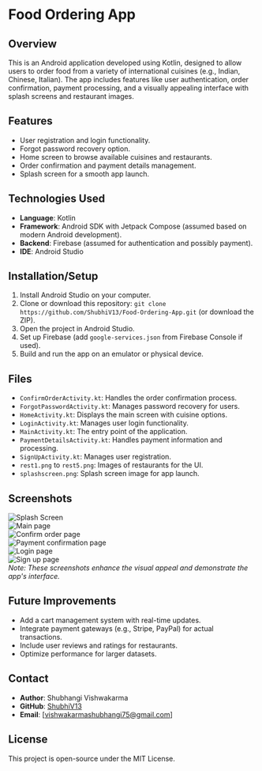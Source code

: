 # Food Ordering App

## Overview
This is an Android application developed using Kotlin, designed to allow users to order food from a variety of international cuisines (e.g., Indian, Chinese, Italian). The app includes features like user authentication, order confirmation, payment processing, and a visually appealing interface with splash screens and restaurant images.

## Features
- User registration and login functionality.
- Forgot password recovery option.
- Home screen to browse available cuisines and restaurants.
- Order confirmation and payment details management.
- Splash screen for a smooth app launch.

## Technologies Used
- **Language**: Kotlin
- **Framework**: Android SDK with Jetpack Compose (assumed based on modern Android development).
- **Backend**: Firebase (assumed for authentication and possibly payment).
- **IDE**: Android Studio

## Installation/Setup
1. Install Android Studio on your computer.
2. Clone or download this repository: `git clone https://github.com/ShubhiV13/Food-Ordering-App.git` (or download the ZIP).
3. Open the project in Android Studio.
4. Set up Firebase (add `google-services.json` from Firebase Console if used).
5. Build and run the app on an emulator or physical device.

## Files
- `ConfirmOrderActivity.kt`: Handles the order confirmation process.
- `ForgotPasswordActivity.kt`: Manages password recovery for users.
- `HomeActivity.kt`: Displays the main screen with cuisine options.
- `LoginActivity.kt`: Manages user login functionality.
- `MainActivity.kt`: The entry point of the application.
- `PaymentDetailsActivity.kt`: Handles payment information and processing.
- `SignUpActivity.kt`: Manages user registration.
- `rest1.png` to `rest5.png`: Images of restaurants for the UI.
- `splashscreen.png`: Splash screen image for app launch.

## Screenshots
![Splash Screen](splashscreen.png)  
![Main page](rest1.png)  
![Confirm order page](rest2.png)  
![Payment confirmation page](rest3.png)  
![Login page](rest4.png)  
![Sign up page](rest5.png)  
*Note: These screenshots enhance the visual appeal and demonstrate the app's interface.*

## Future Improvements
- Add a cart management system with real-time updates.
- Integrate payment gateways (e.g., Stripe, PayPal) for actual transactions.
- Include user reviews and ratings for restaurants.
- Optimize performance for larger datasets.

## Contact
- **Author**: Shubhangi Vishwakarma
- **GitHub**: [ShubhiV13](https://github.com/ShubhiV13)
- **Email**: [vishwakarmashubhangi75@gmail.com]

## License
This project is open-source under the MIT License.
